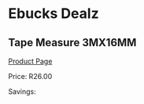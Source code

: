 
# Ebucks Dealz
## Tape Measure 3MX16MM
[Product Page](https://www.ebucks.com/web/shop/productSelected.do?prodId=1199941843&catId=370101825)

Price: R26.00

Savings: 


	